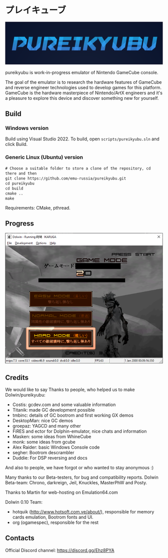 # プレイキューブ

![pureikyubu](/imgstore/pureikyubu.png)

pureikyubu is work-in-progress emulator of Nintendo GameCube console.

The goal of the emulator is to research the hardware features of GameCube and reverse engineer technologies used to develop games for this platform.
GameCube is the hardware masterpiece of Nintendo/ArtX engineers and it's a pleasure to explore this device and discover something new for yourself.

## Build

### Windows version

Build using Visual Studio 2022. To build, open `scripts/pureikyubu.sln` and click Build.

### Generic Linux (Ubuntu) version

```
# Choose a suitable folder to store a clone of the repository, cd there and then
git clone https://github.com/emu-russia/pureikyubu.git 
cd pureikyubu
cd build
cmake ..
make
```

Requirements: CMake, pthread.

## Progress

![Ikaruga_0130](/imgstore/Ikaruga_0130.png)

## Credits

We would like to say Thanks to people, who helped us to make Dolwin/pureikyubu:
- Costis: gcdev.com and some valuable information
- Titanik: made GC development possible
- tmbinc: details of GC bootrom and first working GX demos
- DesktopMan: nice GC demos
- groepaz: YAGCD and many other
- FiRES and ector for Dolphin-emulator, nice chats and information
- Masken: some ideas from WhineCube
- monk: some ideas from gcube
- Alex Raider: basic Windows Console code
- segher: Bootrom descrambler
- Duddie: For DSP reversing and docs

And also to people, we have forgot or who wanted to stay anonymous :)

Many thanks to our Beta-testers, for bug and compatibility reports.
Dolwin Beta-team: Chrono, darkreign, Jeil, Knuckles, MasterPhW and Posty.

Thanks to Martin for web-hosting on Emulation64.com

Dolwin 0.10 Team:
- hotquik (http://www.hotsoft.com.ve/about/), responsible for memory cards emulation, Bootrom fonts and UI.
- org (ogamespec), responsible for the rest

## Contacts

Official Discord channel: https://discord.gg/Ehz8PYA
